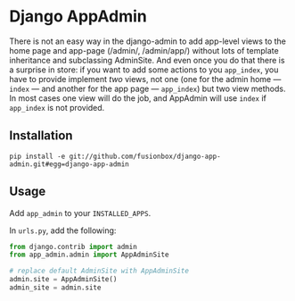 Django AppAdmin
===============

There is not an easy way in the django-admin to add app-level views to the
home page and app-page (/admin/, /admin/app/) without lots of template
inheritance and subclassing AdminSite.  And even once you do that there is a
surprise in store: if you want to add some actions to you `app_index`, you
have to provide implement *two* views, not one (one for the admin home —
`index` — and another for the app page — `app_index`) but two view methods.
In most cases one view will do the job, and AppAdmin will use `index` if
`app_index` is not provided.


Installation
------------

    pip install -e git://github.com/fusionbox/django-app-admin.git#egg=django-app-admin

Usage
-----
Add `app_admin` to your `INSTALLED_APPS`.

In `urls.py`, add the following:

``` python
from django.contrib import admin
from app_admin.admin import AppAdminSite

# replace default AdminSite with AppAdminSite
admin.site = AppAdminSite()
admin_site = admin.site
```
